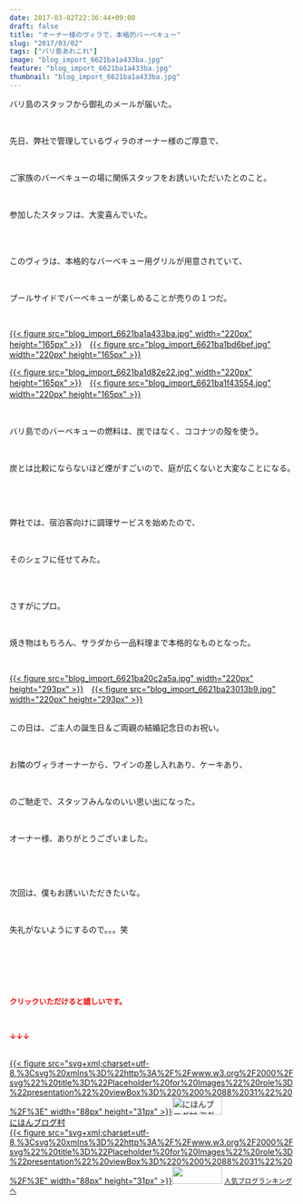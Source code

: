 ```yaml
---
date: 2017-03-02T22:36:44+09:00
draft: false
title: "オーナー様のヴィラで、本格的バーベキュー"
slug: "2017/03/02"
tags: ["バリ島あれこれ"]
image: "blog_import_6621ba1a433ba.jpg"
feature: "blog_import_6621ba1a433ba.jpg"
thumbnail: "blog_import_6621ba1a433ba.jpg"
---
```

<p>バリ島のスタッフから御礼のメールが届いた。</p><p> </p><p>先日、弊社で管理しているヴィラのオーナー様のご厚意で、</p><p> </p><p>ご家族のバーベキューの場に関係スタッフをお誘いいただいたとのこと。</p><p> </p><p>参加したスタッフは、大変喜んでいた。</p><p> </p><p><br/>このヴィラは、本格的なバーベキュー用グリルが用意されていて、</p><p> </p><p>プールサイドでバーベキューが楽しめることが売りの１つだ。</p><p> </p><p><a href="blog_import_6621ba1a433ba.jpg">{{< figure src="blog_import_6621ba1a433ba.jpg" width="220px" height="165px" >}}</a>　<a href="blog_import_6621ba1bd6bef.jpg">{{< figure src="blog_import_6621ba1bd6bef.jpg" width="220px" height="165px" >}}</a></p><p><a href="blog_import_6621ba1d82e22.jpg">{{< figure src="blog_import_6621ba1d82e22.jpg" width="220px" height="165px" >}}</a>　<a href="blog_import_6621ba1f43554.jpg">{{< figure src="blog_import_6621ba1f43554.jpg" width="220px" height="165px" >}}</a>　</p><p> </p><p>バリ島でのバーベキューの燃料は、炭ではなく、ココナツの殻を使う。</p><p> </p><p>炭とは比較にならないほど煙がすごいので、庭が広くないと大変なことになる。</p><p> </p><p> </p><p>弊社では、宿泊客向けに調理サービスを始めたので、</p><p> </p><p>そのシェフに任せてみた。</p><p> </p><p><br/>さすがにプロ。</p><p> </p><p>焼き物はもちろん、サラダから一品料理まで本格的なものとなった。</p><p> </p><p><a href="blog_import_6621ba20c2a5a.jpg">{{< figure src="blog_import_6621ba20c2a5a.jpg" width="220px" height="293px" >}}</a>　<a href="blog_import_6621ba23013b9.jpg">{{< figure src="blog_import_6621ba23013b9.jpg" width="220px" height="293px" >}}</a></p><p><br/>この日は、ご主人の誕生日＆ご両親の結婚記念日のお祝い。</p><p> </p><p>お隣のヴィラオーナーから、ワインの差し入れあり、ケーキあり、</p><p> </p><p>のご馳走で、スタッフみんなのいい思い出になった。</p><p> </p><p>オーナー様、ありがとうございました。</p><p> </p><p> </p><p>次回は、僕もお誘いいただきたいな。</p><p> </p><p>失礼がないようにするので。。。笑</p><p> </p><p> </p><p> </p><p><font color="#ff0000" size="2"><strong>クリックいただけると嬉しいです。</strong></font></p><p></p><p> </p><p><font color="#ff0000" size="2"><strong>↓↓↓</strong></font></p><p><br/><a href="ranking.html?p_cid=01260127" target="_blank">{{< figure src="svg+xml;charset=utf-8,%3Csvg%20xmlns%3D%22http%3A%2F%2Fwww.w3.org%2F2000%2Fsvg%22%20title%3D%22Placeholder%20for%20Images%22%20role%3D%22presentation%22%20viewBox%3D%220%200%2088%2031%22%20%2F%3E" width="88px" height="31px" >}}<noscript><img alt="にほんブログ村 海外生活ブログ バリ島情報へ" border="0" height="31" src="https://img-proxy.blog-video.jp/images?url=http%3A%2F%2Foverseas.blogmura.com%2Fbali%2Fimg%2Fbali88_31.gif" width="88"></noscript></a><br/><a href="ranking.html?p_cid=01260127" target="_blank">にほんブログ村</a><br/><a href="link.php?1804582" title="人気ブログランキングへ">{{< figure src="svg+xml;charset=utf-8,%3Csvg%20xmlns%3D%22http%3A%2F%2Fwww.w3.org%2F2000%2Fsvg%22%20title%3D%22Placeholder%20for%20Images%22%20role%3D%22presentation%22%20viewBox%3D%220%200%2088%2031%22%20%2F%3E" width="88px" height="31px" >}}<noscript><img border="0" height="31" src="https://blog.with2.net/img/banner/banner_22.gif" width="88"></noscript></a> <a href="link.php?1804582" style="font-size: 12px;">人気ブログランキングへ</a></p>

